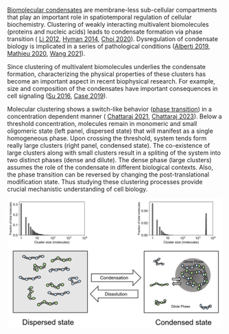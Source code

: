 [Biomolecular condensates](https://www.ncbi.nlm.nih.gov/pmc/articles/PMC7434221/) are membrane-less sub-cellular compartments that play an important role in spatiotemporal regulation of cellular biochemistry. Clustering of weakly interacting multivalent biomolecules (proteins and nucleic acids) leads to condensate formation via phase transition ( [Li 2012](https://www.ncbi.nlm.nih.gov/pmc/articles/PMC3343696/), [Hyman 2014](https://www.annualreviews.org/doi/full/10.1146/annurev-cellbio-100913-013325), [Choi 2020](https://www.annualreviews.org/doi/full/10.1146/annurev-biophys-121219-081629)). Dysregulation of condensate biology is implicated in a series of pathological conditions ([Alberti 2019](https://www.annualreviews.org/doi/10.1146/annurev-genet-112618-043527?url_ver=Z39.88-2003&rfr_id=ori%3Arid%3Acrossref.org&rfr_dat=cr_pub++0pubmed), [Mathieu 2020](https://pubmed.ncbi.nlm.nih.gov/33004511/), [Wang 2021](https://www.nature.com/articles/s41392-021-00678-1)).

Since clustering of multivalent biomolecules underlies the condensate formation, characterizing the physical properties of these clusters has become an important aspect in recent biophysical research. For example, size and composition of the condensates have important consequences in cell signaling ([Su 2016](https://pubmed.ncbi.nlm.nih.gov/27056844/), [Case 2019](https://pubmed.ncbi.nlm.nih.gov/30846599/)). 

Molecular clustering shows a switch-like behavior ([phase transition](https://www.ncbi.nlm.nih.gov/pmc/articles/PMC3343696/)) in a concentration dependent manner ( [Chattaraj 2021](https://elifesciences.org/articles/67176), [Chattaraj 2023](https://www.biorxiv.org/content/10.1101/2022.10.04.510809v1)). Below a threshold concentration, molecules remain in monomeric and small oligomeric state (left panel, dispersed state) that will manifest as a single homogeneous phase. Upon crossing the threshold, system tends form really large clusters (right panel, condensed state). The co-existence of large clusters along with small clusters result in a spliting of the system into two distinct phases (dense and dilute). The dense phase (large clusters) assumes the role of the condensate in different biological contexts. Also, the phase transition can be reversed by changing the post-translational modification state. Thus studying these clustering processes provide crucial mechanistic understanding of cell biology.

![Multivalent Clustering](https://github.com/MolClustPy/MolClustPy.github.io/blob/main/images/intro_fig_mcpy.png)


